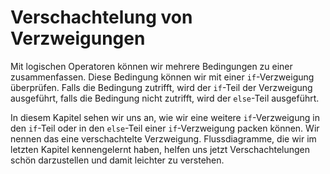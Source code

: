 # Verschachtelung von Verzweigungen

Mit logischen Operatoren können wir mehrere Bedingungen zu einer zusammenfassen.
Diese Bedingung können wir mit einer `if`-Verzweigung überprüfen.
Falls die Bedingung zutrifft, wird der `if`-Teil der Verzweigung ausgeführt,
falls die Bedingung nicht zutrifft, wird der `else`-Teil ausgeführt.

In diesem Kapitel sehen wir uns an, wie wir eine weitere `if`-Verzweigung
in den `if`-Teil oder in den `else`-Teil einer `if`-Verzweigung packen können.
Wir nennen das eine verschachtelte Verzweigung.
Flussdiagramme, die wir im letzten Kapitel kennengelernt haben,
helfen uns jetzt Verschachtelungen schön darzustellen und
damit leichter zu verstehen.


